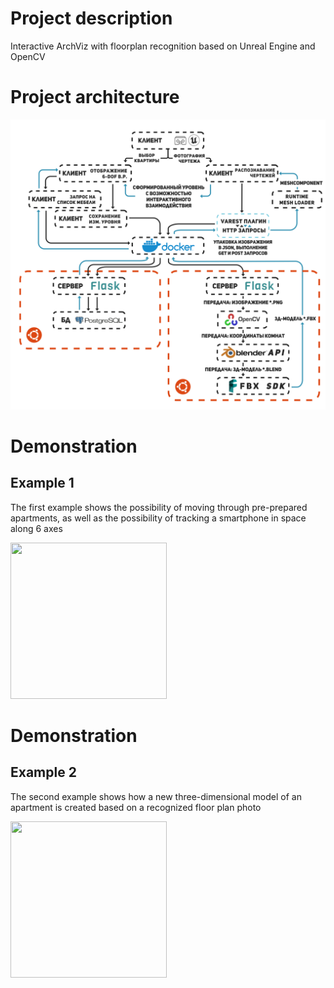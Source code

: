 # Project description
Interactive ArchViz with floorplan recognition based on Unreal Engine and OpenCV
# Project architecture
<img src="Arch.png" width="700" />

# Demonstration
## Example 1
The first example shows the possibility of moving through pre-prepared apartments, as well as the possibility of tracking a smartphone in space along 6 axes

<img src="Video1.gif" width="250" height="250"/>

# Demonstration
## Example 2
The second example shows how a new three-dimensional model of an apartment is created based on a recognized floor plan photo

<img src="Video2.gif" width="250" height="250"/>
